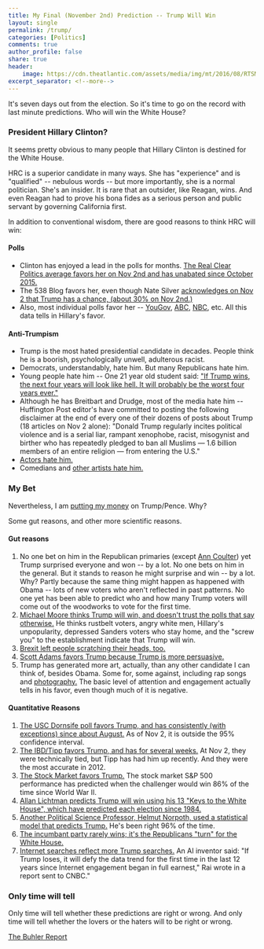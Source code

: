 ```yaml
---
title: My Final (November 2nd) Prediction -- Trump Will Win
layout: single
permalink: /trump/
categories: [Politics]
comments: true
author_profile: false
share: true
header:
    image: https://cdn.theatlantic.com/assets/media/img/mt/2016/08/RTSMGYP-1/lead_960.jpg?1471640370
excerpt_separator: <!--more-->
--- 
```


It's seven days out from the election. So it's time to go on the record with last minute predictions. Who will win the White House?

### President Hillary Clinton?

It seems pretty obvious to many people that Hillary Clinton is destined for the White House. 

HRC is a superior candidate in many ways. She has "experience" and is "qualified" -- nebulous words -- but more importantly, she is a normal politician. She's an insider. It is rare that an outsider, like Reagan, wins. And even Reagan had to prove his bona fides as a serious person and public servant by governing California first. 

In addition to conventional wisdom, there are good reasons to think HRC will win: 

#### Polls

- Clinton has enjoyed a lead in the polls for months. [The Real Clear Politics average favors her on Nov 2nd and has unabated since October 2015.](http://www.realclearpolitics.com/epolls/2016/president/us/general_election_trump_vs_clinton-5491.html) 
- The 538 Blog favors her, even though Nate Silver [acknowledges on Nov 2 that Trump has a chance, (about 30% on Nov 2nd.)](http://fivethirtyeight.com/features/election-update-yes-donald-trump-has-a-path-to-victory/) 
- Also, most individual polls favor her -- [YouGov](https://today.yougov.com/news/2016/11/02/yougoveconomist-poll-october-30-november-1-2016/), [ABC](http://abcnews.go.com/Politics/trump-rated-honest-contest-stays-dead-heat-poll/story?id=43225421), [NBC](http://www.nbcnews.com/storyline/data-points/poll-clinton-maintains-national-lead-over-trump-despite-fbi-letter-n675771), etc.  All this data tells in Hillary's favor.

#### Anti-Trumpism  

- Trump is the most hated presidential candidate in decades. People think he is a boorish, psychologically unwell, adulterous racist. 
- Democrats, understandably, hate him. But many Republicans hate him.
- Young people hate him -- One 21 year old student said: ["If Trump wins, the next four years will look like hell. It will probably be the worst four years ever."](http://www.newyorker.com/magazine/2016/10/31/first-time-voters) 
- Although he has Breitbart and Drudge, most of the media hate him -- Huffington Post editor's have committed to posting the following disclaimer at the end of every one of their dozens of posts about Trump (18 articles on Nov 2 alone): "Donald Trump regularly incites political violence and is a serial liar, rampant xenophobe, racist, misogynist and birther who has repeatedly pledged to ban all Muslims — 1.6 billion members of an entire religion — from entering the U.S."  
- [Actors hate him.](http://thehill.com/video/in-the-news/297018-celebs-speak-out-against-trump) 
- Comedians and [other artists hate him.](http://www.30days30songs.com/about) 



### My Bet

Nevertheless, I am [putting my money](https://www.predictit.org/Browse/Featured) on Trump/Pence. Why? 

Some gut reasons, and other more scientific reasons.

<!--more-->

#### Gut reasons

1. No one bet on him in the Republican primaries (except [Ann Coulter](https://www.youtube.com/watch?v=0-2uSG1xUEg)) yet Trump surprised everyone and won -- by a lot. No one bets on him in the general. But it stands to reason he might surprise and win -- by a lot. Why? Partly because the same thing might happen as happened with Obama -- lots of new voters who aren't reflected in past patterns.  No one yet has been able to predict who and how many Trump voters will come out of the woodworks to vote for the first time.
2. [Michael Moore thinks Trump will win, and doesn't trust the polls that say otherwise.](http://michaelmoore.com/trumpwillwin/) He thinks rustbelt voters, angry white men, Hillary's unpopularity, depressed Sanders voters who stay home, and the "screw you" to the establishment indicate that Trump will win. 
3. [Brexit left people scratching their heads, too.](http://www.investors.com/politics/trump-brexit-surprise-win-over-clinton/) 
4. [Scott Adams favors Trump because Trump is more persuasive.](http://blog.dilbert.com/post/148740944816/trump-prediction-update)
5. Trump has generated more art, actually, than any other candidate I can think of, besides Obama.  Some for, some against, including rap songs and [photography.](http://www.advocate.com/commentary/2016/8/02/twinks4trump-creator-5-things-media-gets-wrong-about-gay-conservatives) The basic level of attention and engagement actually tells in his favor, even though much of it is negative. 



#### Quantitative Reasons

1. [The USC Dornsife poll favors Trump, and has consistently (with exceptions) since about August.](http://cesrusc.org/election/) As of Nov 2, it is outside the 95% confidence interval.
2. [The IBD/Tipp favors Trump, and has for several weeks.](http://www.investors.com/politics/ibd-tipp-presidential-election-poll/) At Nov 2, they were technically tied, but Tipp has had him up recently. And they were the most accurate in 2012. 
3. [The Stock Market favors Trump.](http://www.cnbc.com/2016/10/31/this-stock-market-metric-says-the-likely-winner-istrump.html) The stock market S&P 500 performance has predicted when the challenger would win 86% of the time since World War II. 
5. [Allan Lichtman predicts Trump will win using his 13 "Keys to the White House", which have predicted each election since 1984.](https://www.washingtonpost.com/news/the-fix/wp/2016/09/23/trump-is-headed-for-a-win-says-professor-whos-predicted-30-years-of-presidential-outcomes-correctly/)
6. [Another Political Science Professor, Helmut Norpoth, used a statistical model that predicts Trump.](https://www.sbstatesman.com/2016/02/23/political-science-professor-forecasts-trump-as-general-election-winner/) He's been right 96% of the time.
7. [The incumbant party rarely wins; it's the Republicans "turn" for the White House.](http://thefederalist.com/2014/09/04/history-is-not-on-the-democrats-side-in-2016/)
9. [Internet searches reflect more Trump searches.](http://www.cnbc.com/2016/10/28/donald-trump-will-win-the-election-and-is-more-popular-than-obama-in-2008-ai-system-finds.html) An AI inventor said: "If Trump loses, it will defy the data trend for the first time in the last 12 years since Internet engagement began in full earnest," Rai wrote in a report sent to CNBC."

### Only time will tell

Only time will tell whether these predictions are right or wrong. And only time will tell whether the lovers or the haters will to be right or wrong. 

[The Buhler Report](http://www.keithbuhler.com/buhlerreport/)
